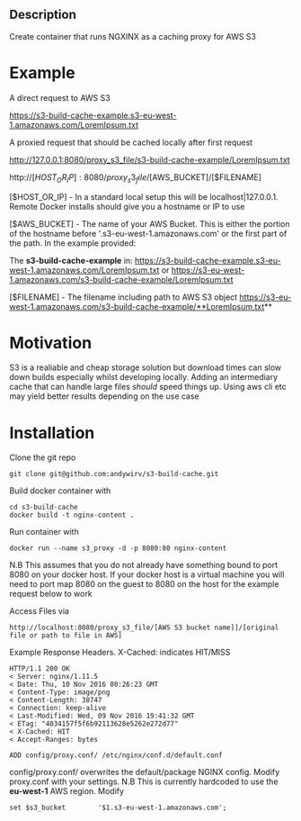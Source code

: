 ## Description
Create container that runs NGXINX as a caching proxy for AWS S3

# Example
A direct request to AWS S3

https://s3-build-cache-example.s3-eu-west-1.amazonaws.com/LoremIpsum.txt

A proxied request that should be cached locally after first request

http://127.0.0.1:8080/proxy_s3_file/s3-build-cache-example/LoremIpsum.txt

http://[$HOST_OR_IP]:8080/proxy_s3_file/[$AWS_BUCKET]/[$FILENAME]

[$HOST_OR_IP] - In a standard local setup this will be localhost|127.0.0.1. Remote Docker installs should give you a hostname or IP to use

[$AWS_BUCKET] - The name of your AWS Bucket. This is either the portion of the hostname before '.s3-eu-west-1.amazonaws.com' or the first part of the path. In the example provided:

The **s3-build-cache-example** in: 
https://s3-build-cache-example.s3-eu-west-1.amazonaws.com/LoremIpsum.txt
or
https://s3-eu-west-1.amazonaws.com/s3-build-cache-example/LoremIpsum.txt

[$FILENAME] - The filename including path to AWS S3 object
https://s3-eu-west-1.amazonaws.com/s3-build-cache-example/**LoremIpsum.txt**


# Motivation
S3 is a realiable and cheap storage solution but download times can slow down builds especially whilst developing locally. Adding an intermediary cache that can handle large files *should* speed things up. Using aws cli etc may yield better results depending on the use case

# Installation
Clone the git repo
``` Shell
git clone git@github.com:andywirv/s3-build-cache.git
```

Build docker container with 
``` Shell
cd s3-build-cache
docker build -t nginx-content .
```

Run container with 
``` Shell
docker run --name s3_proxy -d -p 8080:80 nginx-content
```
N.B This assumes that you do not already have something bound to port 8080 on your docker host. If your docker host is a virtual machine you will need to port map 8080 on the guest to 8080 on the host for the example request below to work

Access Files via
```
http://localhost:8080/proxy_s3_file/[AWS S3 bucket name]]/[original file or path to file in AWS]
```

Example Response Headers. X-Cached: indicates HIT/MISS
``` Shell
HTTP/1.1 200 OK
< Server: nginx/1.11.5
< Date: Thu, 10 Nov 2016 00:26:23 GMT
< Content-Type: image/png
< Content-Length: 38747
< Connection: keep-alive
< Last-Modified: Wed, 09 Nov 2016 19:41:32 GMT
< ETag: "4034157f5f6b92113628e5262e272d77"
< X-Cached: HIT
< Accept-Ranges: bytes
```
``` Shell
ADD config/proxy.conf/ /etc/nginx/conf.d/default.conf
```

config/proxy.conf/ overwrites the default/package NGINX config. Modify proxy.conf with your settings. N.B This is currently hardcoded to use the **eu-west-1** AWS region.
Modify  
``` Shell
set $s3_bucket        '$1.s3-eu-west-1.amazonaws.com';
```

